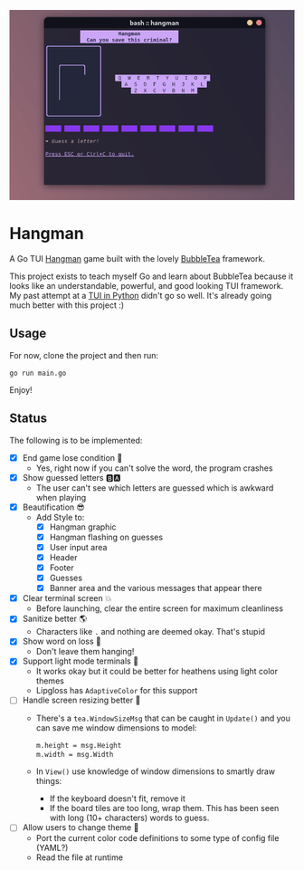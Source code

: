 ![demo](./assets/demo.gif)


# Hangman
A Go TUI [Hangman](https://www.wikihow.com/Play-Hangman) game built with the lovely [BubbleTea](https://github.com/charmbracelet/bubbletea) framework.

This project exists to teach myself Go and learn about BubbleTea because it looks like an understandable, powerful, and good looking TUI framework. My past attempt at a [TUI in Python](https://github.com/braheezy/pyrdle) didn't go so well. It's already going much better with this project :)

## Usage
For now, clone the project and then run:
```console
go run main.go
```

Enjoy!

## Status
The following is to be implemented:
- [x] End game lose condition :face_with_head_bandage:
    - Yes, right now if you can't solve the word, the program crashes
- [x] Show guessed letters :b::a:
    - The user can't see which letters are guessed which is awkward when playing
- [x] Beautification :sunglasses:
    - Add Style to:
        - [x] Hangman graphic
        - [x] Hangman flashing on guesses
        - [x] User input area
        - [x] Header
        - [x] Footer
        - [x] Guesses
        - [x] Banner area and the various messages that appear there
- [x] Clear terminal screen :boom:
    - Before launching, clear the entire screen for maximum cleanliness
- [x] Sanitize better :earth_americas:
    - Characters like `.` and nothing are deemed okay. That's stupid
- [x] Show word on loss :face_with_head_bandage:
    - Don't leave them hanging!
- [x] Support light mode terminals :angel:
    - It works okay but it could be better for heathens using light color themes
    - Lipgloss has `AdaptiveColor` for this support
- [ ] Handle screen resizing better :straight_ruler:
    - There's a `tea.WindowSizeMsg` that can be caught in `Update()` and you can save me window dimensions to model:

          m.height = msg.Height
          m.width = msg.Width
    - In `View()` use knowledge of window dimensions to smartly draw things:
        - If the keyboard doesn't fit, remove it
        - If the board tiles are too long, wrap them. This has been seen with long (10+ characters) words to guess.
- [ ] Allow users to change theme :art:
    - Port the current color code definitions to some type of config file (YAML?)
    - Read the file at runtime
